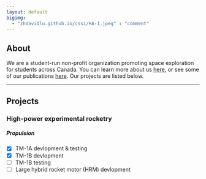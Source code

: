 ```yaml
---
layout: default
bigimg: 
  - "zhdavidlu.github.io/cssi/HA-1.jpeg" : "comment"
---
```


## About

We are a student-run non-profit organization promoting space exploration for students across Canada. You can learn more about us [here](/more-about.md), or see some of our publications [here](/publications.md). Our projects are listed below.

---

## Projects
### High-power experimental rocketry

##### Propulsion
- [x] TM-1A devlopment & testing 
- [x] TM-1B devlopment
- [ ] TM-1B testing
- [ ] Large hybrid rocket motor (HRM) devlopment
